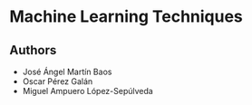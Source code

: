 # Machine Learning Techniques


## Authors
* José Ángel Martín Baos
* Oscar Pérez Galán
* Miguel Ampuero López-Sepúlveda
